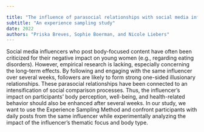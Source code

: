 ```yaml
---

title: "The influence of parasocial relationships with social media influencers on young women’s body perception, well-being, and health-related behavior"
subtitle: "An experience sampling study"
date: 2022
authors: "Priska Breves, Sophie Boerman, and Nicole Liebers"
---
```



Social media influencers who post body-focused content have often been criticized for their negative impact on young women (e.g., regarding eating disorders). However, empirical research is lacking, especially concerning the long-term effects. By following and engaging with the same influencer over several weeks, followers are likely to form strong one-sided illusionary relationships. These parasocial relationships have been connected to an intensification of social comparison processes. Thus, the influencer’s impact on participants’ body perception, well-being, and health-related behavior should also be enhanced after several weeks. In our study, we want to use the Experience Sampling Method and confront participants with daily posts from the same influencer while experimentally analyzing the impact of the influencer’s thematic focus and body type.



